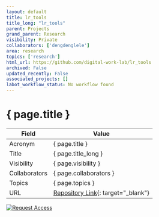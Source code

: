 ```yaml
---
layout: default
title: lr_tools
title_long: "lr_tools"
parent: Projects
grand_parent: Research
visibility: Private
collaborators: ['dengdenglele']
area: research
topics: ['research']
html_url: https://github.com/digital-work-lab/lr_tools
archived: False
updated_recently: False
associated_projects: []
labot_workflow_status: No workflow found
---
```


# { page.title }

Field               | Value
------------------- | ----------------------------------
Acronym             | { page.title }
Title               | { page.title_long }
Visibility          | { page.visibility }
Collaborators       | { page.collaborators }
Topics              | { page.topics }
URL                 | [Repository Link](https://github.com/digital-work-lab/lr_tools){: target="_blank"}

[![Request Access](https://img.shields.io/badge/Request-Access-blue?style=for-the-badge)](https://github.com/digital-work-lab/lr_tools/issues/new?assignees=geritwagner&labels=access+request&template=request-repo-access.md&title=%5BAccess+Request%5D+Request+for+access+to+repository)

